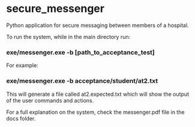 # secure_messenger
Python application for secure messaging between members of a hospital. 

To run the system, while in the main directory run:

### exe/messenger.exe -b [path_to_acceptance_test]

For example:
### exe/messenger.exe -b acceptance/student/at2.txt

This will generate a file called at2.expected.txt which will show the output of the user commands and actions.

For a full explanation on the system, check the messenger.pdf file in the docs folder. 
